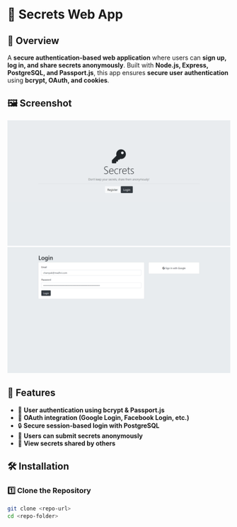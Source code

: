 # 🔐 Secrets Web App  

## 📌 Overview  
A **secure authentication-based web application** where users can **sign up, log in, and share secrets anonymously**. Built with **Node.js, Express, PostgreSQL, and Passport.js**, this app ensures **secure user authentication** using **bcrypt, OAuth, and cookies**.  


## 🖼 Screenshot  
![Secrets App Screenshot](image.png)  
![Secrets App Screenshot](image1.png)  

## 🚀 Features  
- 🔑 **User authentication using bcrypt & Passport.js**  
- 📧 **OAuth integration (Google Login, Facebook Login, etc.)**  
- 🔒 **Secure session-based login with PostgreSQL**  
- 📝 **Users can submit secrets anonymously**  
- 👀 **View secrets shared by others**  

## 🛠 Installation  

### **1️⃣ Clone the Repository**  
```bash
git clone <repo-url>
cd <repo-folder>
